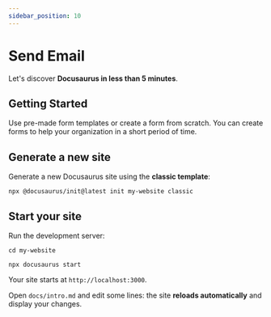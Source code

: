 ```yaml
---
sidebar_position: 10
---
```


# Send Email

Let's discover **Docusaurus in less than 5 minutes**.

## Getting Started

Use pre-made form templates or create a form from scratch. You can create forms to help your organization in a short period of time.

## Generate a new site

Generate a new Docusaurus site using the **classic template**:

```shell
npx @docusaurus/init@latest init my-website classic
```

## Start your site

Run the development server:

```shell
cd my-website

npx docusaurus start
```

Your site starts at `http://localhost:3000`.

Open `docs/intro.md` and edit some lines: the site **reloads automatically** and display your changes.
